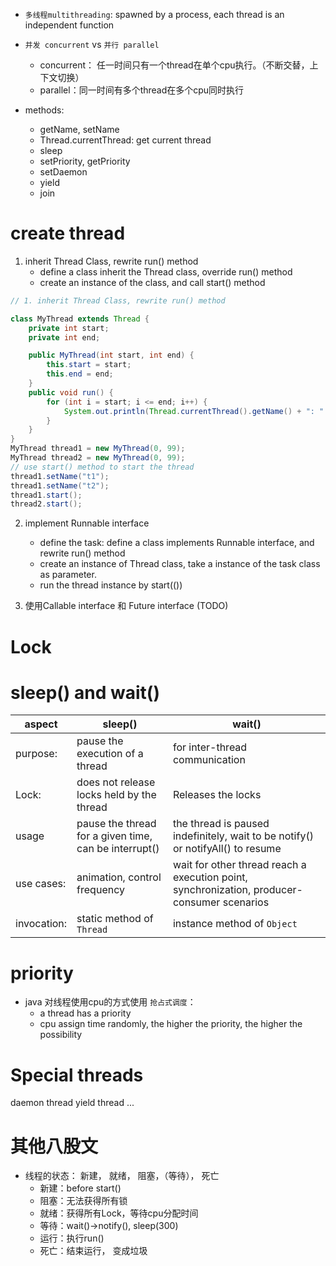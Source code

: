 - `多线程multithreading`: spawned by a process, each thread is an independent function
- `并发 concurrent` vs `并行 parallel`
    - concurrent： 任一时间只有一个thread在单个cpu执行。（不断交替，上下文切换）
    - parallel：同一时间有多个thread在多个cpu同时执行

- methods:
    - getName, setName
    - Thread.currentThread: get current thread
    - sleep
    - setPriority, getPriority
    - setDaemon
    - yield
    - join

# create thread
1. inherit Thread Class, rewrite run() method
    - define a class inherit the Thread class, override run() method
    - create an instance of the class, and call start() method
```java
// 1. inherit Thread Class, rewrite run() method

class MyThread extends Thread {
    private int start;
    private int end;

    public MyThread(int start, int end) {
        this.start = start;
        this.end = end;
    }
    public void run() {
        for (int i = start; i <= end; i++) {
            System.out.println(Thread.currentThread().getName() + ": " + i);
        }
    }
}
MyThread thread1 = new MyThread(0, 99);
MyThread thread2 = new MyThread(0, 99);
// use start() method to start the thread
thread1.setName("t1");
thread1.setName("t2");
thread1.start();
thread2.start();
```

2. implement Runnable interface 
    - define the task: define a class implements Runnable interface, and rewrite run() method
    - create an instance of Thread class, take a instance of the task class as parameter. 
    - run the thread instance by start(())


3. 使用Callable interface 和 Future interface (TODO)

# Lock


# sleep() and wait()

|aspect|sleep()|wait()|
|-|-|-|
|purpose:| pause the execution of a thread| for inter-thread communication|
|Lock:|does not release locks held by the thread| Releases the locks|
|usage| pause the thread for a given time, can be interrupt()|the thread is paused indefinitely, wait to be notify() or notifyAll() to resume|
|use cases:|animation, control frequency|wait for other thread reach a execution point, synchronization, producer-consumer scenarios|
|invocation:|static method of `Thread`|instance method of `Object`|


# priority
- java 对线程使用cpu的方式使用 `抢占式调度`：
    - a thread has a priority
    - cpu assign time randomly, the higher the priority, the higher the possibility

# Special threads

daemon thread
yield thread
...

# 其他八股文

- 线程的状态： 新建， 就绪， 阻塞，（等待）， 死亡
    - 新建：before start()
    - 阻塞：无法获得所有锁
    - 就绪：获得所有Lock，等待cpu分配时间
    - 等待：wait()->notify(), sleep(300)
    - 运行：执行run()
    - 死亡：结束运行， 变成垃圾

